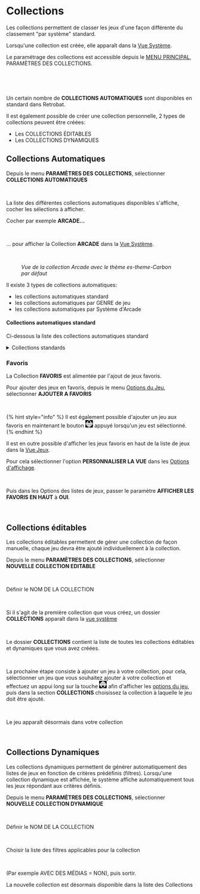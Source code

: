 # Collections

Les collections permettent de classer les jeux d'une façon différente du classement "par système" standard.

Lorsqu'une collection est créée, elle apparaît dans la [Vue Système](system-view-and-game-view.md#vue-systemes).

Le paramétrage des collections est accessible depuis le [MENU PRINCIPAL](main-menu.md), PARAMÈTRES DES COLLECTIONS.

<div align="left">

<figure><img src="https://i.imgur.com/RoSTMTO.png" alt=""><figcaption></figcaption></figure>

</div>

<div align="left">

<figure><img src="https://i.imgur.com/5zeQUep.png" alt=""><figcaption></figcaption></figure>

</div>

Un certain nombre de **COLLECTIONS AUTOMATIQUES** sont disponibles en standard dans Retrobat.

Il est également possible de créer une collection personnelle, 2 types de collections peuvent être créées:

* Les COLLECTIONS ÉDITABLES
* Les COLLECTIONS DYNAMIQUES

## Collections Automatiques

Depuis le menu **PARAMÈTRES DES COLLECTIONS**, sélectionner **COLLECTIONS AUTOMATIQUES**

<div align="left">

<figure><img src="https://i.imgur.com/YZec6dg.png" alt=""><figcaption></figcaption></figure>

</div>

La liste des différentes collections automatiques disponibles s'affiche, cocher les sélections à afficher.

Cocher par exemple **ARCADE...**&#x20;

<div align="left">

<figure><img src="https://i.imgur.com/OIpc3Qc.png" alt=""><figcaption></figcaption></figure>

</div>

... pour afficher la Collection **ARCADE** dans la [Vue Système](system-view-and-game-view.md#vue-systemes).

<div align="left">

<figure><img src="https://i.imgur.com/7HEMSYI.png" alt=""><figcaption><p><em>Vue de la collection Arcade avec le thème es-theme-Carbon par défaut</em></p></figcaption></figure>

</div>

Il existe 3 types de collections automatiques:

* les collections automatiques standard
* les collections automatiques par GENRE de jeu
* les collections automatiques par Système d'Arcade

#### Collections automatiques standard

Ci-dessous la liste des collections automatiques standard

<details>

<summary>Collections standards</summary>

TOUS LES JEUX

DERNIER JOUE

FAVORIS

2 JOUEURS

4 JOUEURS

JAMAIS JOUE

SUCCÈS RETRO

ARCADE

ARCADE VERTICAL

JEUX AU PISTOLET

</details>

### Favoris

La Collection **FAVORIS** est alimentée par l'ajout de jeux favoris.&#x20;

Pour ajouter des jeux en favoris, depuis le menu [Options du Jeu](game-options.md), sélectionner **AJOUTER A FAVORIS**

<div align="left">

<figure><img src="https://i.imgur.com/OjcQMUO.png" alt=""><figcaption></figcaption></figure>

</div>

{% hint style="info" %}
Il est également possible d'ajouter un jeu aux favoris en maintenant le bouton ![](<../.gitbook/assets/image (34).png>) appuyé lorsqu'un jeu est sélectionné.
{% endhint %}

Il est en outre possible d'afficher les jeux favoris en haut de la liste de jeux dans la [Vue Jeux](system-view-and-game-view.md#vue-jeux).

Pour cela sélectionner l'option **PERSONNALISER LA VUE** dans les [Options d'affichage](view-options.md).

<div align="left">

<figure><img src="https://i.imgur.com/3L1xRwW.png" alt=""><figcaption></figcaption></figure>

</div>

Puis dans les Options des listes de jeux, passer le paramètre **AFFICHER LES FAVORIS EN HAUT** à **OUI**.

<div align="left">

<figure><img src="https://i.imgur.com/xz0wYan.png" alt=""><figcaption></figcaption></figure>

</div>

## Collections éditables

Les collections éditables permettent de gérer une collection de façon manuelle, chaque jeu devra être ajouté individuellement à la collection.



Depuis le menu **PARAMÈTRES DES COLLECTIONS**, sélectionner **NOUVELLE COLLECTION EDITABLE**

<div align="left">

<figure><img src="https://i.imgur.com/viQX7H0.png" alt=""><figcaption></figcaption></figure>

</div>

Définir le NOM DE LA COLLECTION

<div align="left">

<figure><img src="https://i.imgur.com/Vd6GC6K.png" alt=""><figcaption></figcaption></figure>

</div>

Si il s'agit de la première collection que vous créez, un dossier **COLLECTIONS** apparaît dans la [vue système](system-view-and-game-view.md#vue-systemes)

<div align="left">

<figure><img src="https://i.imgur.com/fsNgSwz.png" alt=""><figcaption></figcaption></figure>

</div>

Le dossier **COLLECTIONS** contient la liste de toutes les collections éditables et dynamiques que vous avez créées.

<div align="left">

<figure><img src="https://i.imgur.com/pZpq8jf.png" alt=""><figcaption></figcaption></figure>

</div>

La prochaine étape consiste à ajouter un jeu à votre collection, pour cela, sélectionner un jeu que vous souhaitez ajouter à votre collection et effectuez un appui long sur la touche ![](<../.gitbook/assets/image (19).png>) afin d'afficher les [options du jeu](game-options.md), puis dans la section **COLLECTIONS** choisissez la collection à laquelle le jeu doit être ajouté.

<div align="left">

<figure><img src="https://i.imgur.com/e4oXBmQ.png" alt=""><figcaption></figcaption></figure>

</div>

Le jeu apparaît désormais dans votre collection

<div align="left">

<figure><img src="https://i.imgur.com/Hy20Vzx.png" alt=""><figcaption></figcaption></figure>

</div>

## Collections Dynamiques

Les collections dynamiques permettent de générer automatiquement des listes de jeux en fonction de critères prédéfinis (filtres). Lorsqu'une collection dynamique est affichée, le système affiche automatiquement tous les jeux répondant aux critères définis.



Depuis le menu **PARAMÈTRES DES COLLECTIONS**, sélectionner **NOUVELLE COLLECTION DYNAMIQUE**

<div align="left">

<figure><img src="https://i.imgur.com/JPYNoO7.png" alt=""><figcaption></figcaption></figure>

</div>

Définir le NOM DE LA COLLECTION

<div align="left">

<figure><img src="https://i.imgur.com/KiJcAHW.png" alt=""><figcaption></figcaption></figure>

</div>

Choisir la liste des filtres applicables pour la collection

<div align="left">

<figure><img src="https://i.imgur.com/LqursPx.png" alt=""><figcaption></figcaption></figure>

</div>

(Par exemple AVEC DES MÉDIAS = NON), puis sortir.

La nouvelle collection est désormais disponible dans la liste des Collections

<div align="left">

<figure><img src="https://i.imgur.com/t3Yn3Aq.png" alt=""><figcaption></figcaption></figure>

</div>
